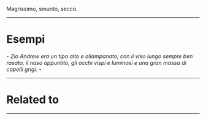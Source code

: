 Magrissimo, smunto, secco.

----------------------------------------------------------------

# Esempi
_- Zio Andrew era un tipo alto e allampanato, con il viso lungo sempre ben rasato, il naso appuntito, gli occhi vispi e luminosi e una gran massa di capelli grigi. -_

----------------------------------------------------------------

# Related to


----------------------------------------------------------------